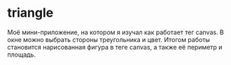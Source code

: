 # triangle
Моё мини-приложение, на котором я изучал как работает тег canvas.
В окне можно выбрать стороны треугольника и цвет. Итогом работы становится нарисованная фигура в теге canvas, а также её периметр и площадь.
